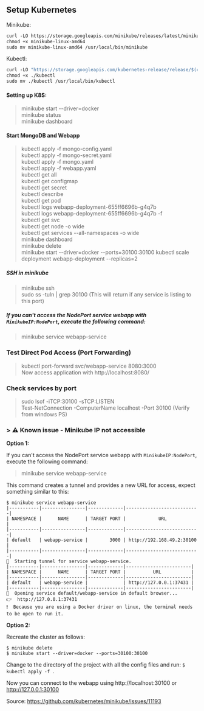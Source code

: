 [//]: # (https://www.youtube.com/watch?v=s_o8dwzRlu4 : 42:00)

## Setup Kubernetes

Minikube:
```dockerfile
curl -LO https://storage.googleapis.com/minikube/releases/latest/minikube-linux-amd64
chmod +x minikube-linux-amd64
sudo mv minikube-linux-amd64 /usr/local/bin/minikube
```

Kubectl:
```dockerfile
curl -LO "https://storage.googleapis.com/kubernetes-release/release/$(curl -s https://storage.googleapis.com/kubernetes-release/release/stable.txt)/bin/linux/amd64/kubectl"
chmod +x ./kubectl
sudo mv ./kubectl /usr/local/bin/kubectl
```

#### Setting up K8S:
> minikube start --driver=docker  
> minikube status  
> minikube dashboard  

#### Start MongoDB and Webapp
> kubectl apply -f mongo-config.yaml  
> kubectl apply -f mongo-secret.yaml  
> kubectl apply -f mongo.yaml  
> kubectl apply -f webapp.yaml  
> kubectl get all  
> kubectl get configmap  
> kubectl get secret  
> kubectl describe <component-type> <component-name>  
> kubectl get pod  
> kubectl logs webapp-deployment-655ff6696b-g4q7b  
> kubectl logs webapp-deployment-655ff6696b-g4q7b -f   
> kubectl get svc  
> kubectl get node -o wide  
> kubectl get services --all-namespaces -o wide  
> minikube dashboard  
> minikube delete  
> minikube start --driver=docker --ports=30100:30100
> kubectl scale deployment webapp-deployment --replicas=2  

##### SSH in minikube
> minikube ssh  
> sudo ss -tuln | grep 30100 (This will return if any service is listing to this port)  


##### If you can't access the NodePort service webapp with `MinikubeIP:NodePort`, execute the following command:
> minikube service webapp-service  
 
### Test Direct Pod Access (Port Forwarding)
> kubectl port-forward svc/webapp-service 8080:3000  
Now access application with http://localhost:8080/  

### Check services by port
> sudo lsof -iTCP:30100 -sTCP:LISTEN  
> Test-NetConnection -ComputerName localhost -Port 30100 (Verify from windows PS)  

### > :warning: **Known issue - Minikube IP not accessible**

**Option 1:**

If you can't access the NodePort service webapp with `MinikubeIP:NodePort`, execute the following command:

> minikube service webapp-service

This command creates a tunnel and provides a new URL for access, expect something similar to this:

```
$ minikube service webapp-service
|-----------|----------------|-------------|---------------------------|
| NAMESPACE |      NAME      | TARGET PORT |            URL            |
|-----------|----------------|-------------|---------------------------|
| default   | webapp-service |        3000 | http://192.168.49.2:30100 |
|-----------|----------------|-------------|---------------------------|
🏃  Starting tunnel for service webapp-service.
|-----------|----------------|-------------|------------------------|
| NAMESPACE |      NAME      | TARGET PORT |          URL           |
|-----------|----------------|-------------|------------------------|
| default   | webapp-service |             | http://127.0.0.1:37431 |
|-----------|----------------|-------------|------------------------|
🎉  Opening service default/webapp-service in default browser...
👉  http://127.0.0.1:37431
❗  Because you are using a Docker driver on linux, the terminal needs to be open to run it.
```



**Option 2:**

Recreate the cluster as follows:
```
$ minikube delete
$ minikube start --driver=docker --ports=30100:30100
```


Change to the directory of the project with all the config files and run:
`$ kubectl apply -f `.

Now you can connect to the webapp using http://localhost:30100 or http://127.0.0.1:30100

Source: https://github.com/kubernetes/minikube/issues/11193

<br />

